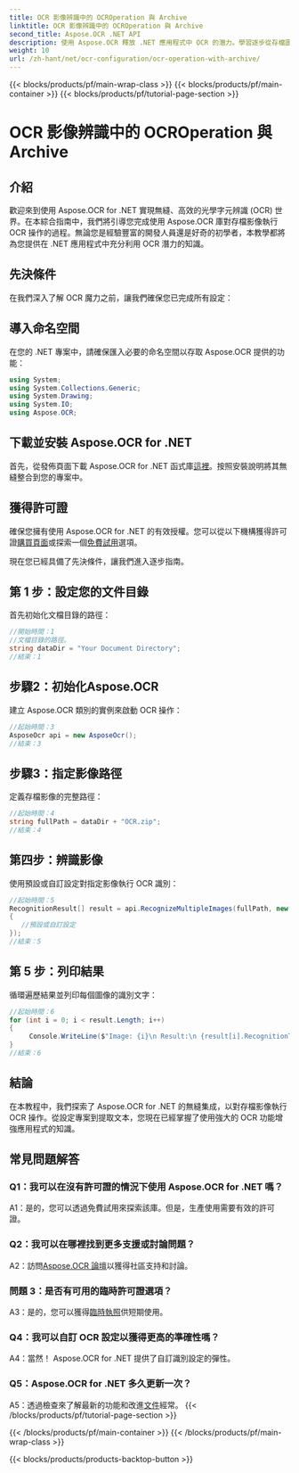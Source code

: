 ```yaml
---
title: OCR 影像辨識中的 OCROperation 與 Archive
linktitle: OCR 影像辨識中的 OCROperation 與 Archive
second_title: Aspose.OCR .NET API
description: 使用 Aspose.OCR 釋放 .NET 應用程式中 OCR 的潛力。學習逐步從存檔圖像中提取文字。
weight: 10
url: /zh-hant/net/ocr-configuration/ocr-operation-with-archive/
---
```


{{< blocks/products/pf/main-wrap-class >}}
{{< blocks/products/pf/main-container >}}
{{< blocks/products/pf/tutorial-page-section >}}

# OCR 影像辨識中的 OCROperation 與 Archive

## 介紹

歡迎來到使用 Aspose.OCR for .NET 實現無縫、高效的光學字元辨識 (OCR) 世界。在本綜合指南中，我們將引導您完成使用 Aspose.OCR 庫對存檔影像執行 OCR 操作的過程。無論您是經驗豐富的開發人員還是好奇的初學者，本教學都將為您提供在 .NET 應用程式中充分利用 OCR 潛力的知識。

## 先決條件

在我們深入了解 OCR 魔力之前，讓我們確保您已完成所有設定：

## 導入命名空間

在您的 .NET 專案中，請確保匯入必要的命名空間以存取 Aspose.OCR 提供的功能：

```csharp
using System;
using System.Collections.Generic;
using System.Drawing;
using System.IO;
using Aspose.OCR;
```

## 下載並安裝 Aspose.OCR for .NET

首先，從發佈頁面下載 Aspose.OCR for .NET 函式庫[這裡](https://releases.aspose.com/ocr/net/)。按照安裝說明將其無縫整合到您的專案中。

## 獲得許可證

確保您擁有使用 Aspose.OCR for .NET 的有效授權。您可以從以下機構獲得許可證[購買頁面](https://purchase.aspose.com/buy)或探索一個[免費試用](https://releases.aspose.com/)選項。

現在您已經具備了先決條件，讓我們進入逐步指南。

## 第 1 步：設定您的文件目錄

首先初始化文檔目錄的路徑：

```csharp
//開始時間：1
//文檔目錄的路徑。
string dataDir = "Your Document Directory";
//結束：1
```

## 步驟2：初始化Aspose.OCR

建立 Aspose.OCR 類別的實例來啟動 OCR 操作：

```csharp
//起始時間：3
AsposeOcr api = new AsposeOcr();
//結束：3
```

## 步驟3：指定影像路徑

定義存檔影像的完整路徑：

```csharp
//起始時間：4
string fullPath = dataDir + "OCR.zip";
//結束：4
```

## 第四步：辨識影像

使用預設或自訂設定對指定影像執行 OCR 識別：

```csharp
//起始時間：5
RecognitionResult[] result = api.RecognizeMultipleImages(fullPath, new RecognitionSettings
{
   //預設或自訂設定
});
//結束：5
```

## 第 5 步：列印結果

循環遍歷結果並列印每個圖像的識別文字：

```csharp
//起始時間：6
for (int i = 0; i < result.Length; i++)
{
	 Console.WriteLine($"Image: {i}\n Result:\n {result[i].RecognitionText}");
}
//結束：6
```

## 結論

在本教程中，我們探索了 Aspose.OCR for .NET 的無縫集成，以對存檔影像執行 OCR 操作。從設定專案到提取文本，您現在已經掌握了使用強大的 OCR 功能增強應用程式的知識。

## 常見問題解答

### Q1：我可以在沒有許可證的情況下使用 Aspose.OCR for .NET 嗎？

A1：是的，您可以透過免費試用來探索該庫。但是，生產使用需要有效的許可證。

### Q2：我可以在哪裡找到更多支援或討論問題？

 A2：訪問[Aspose.OCR 論壇](https://forum.aspose.com/c/ocr/16)以獲得社區支持和討論。

### 問題 3：是否有可用的臨時許可證選項？

 A3：是的，您可以獲得[臨時執照](https://purchase.aspose.com/temporary-license/)供短期使用。

### Q4：我可以自訂 OCR 設定以獲得更高的準確性嗎？

A4：當然！ Aspose.OCR for .NET 提供了自訂識別設定的彈性。

### Q5：Aspose.OCR for .NET 多久更新一次？

 A5：透過檢查來了解最新的功能和改進[文件](https://reference.aspose.com/ocr/net/)經常。
{{< /blocks/products/pf/tutorial-page-section >}}

{{< /blocks/products/pf/main-container >}}
{{< /blocks/products/pf/main-wrap-class >}}

{{< blocks/products/products-backtop-button >}}
